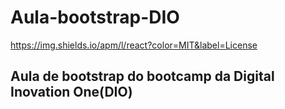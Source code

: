 # Aula-bootstrap-DIO
https://img.shields.io/apm/l/react?color=MIT&label=License

## Aula de bootstrap do bootcamp da Digital Inovation One(DIO)
